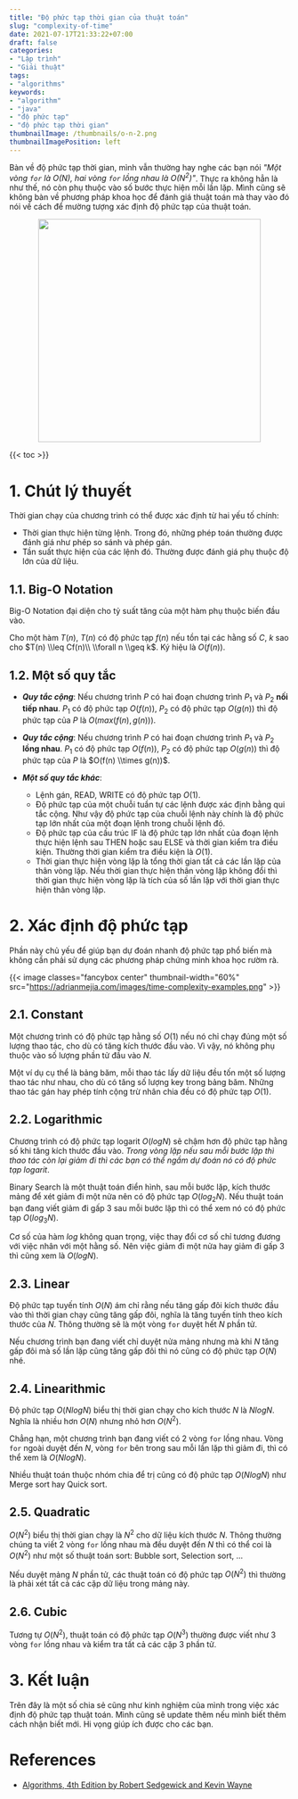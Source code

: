 ```yaml
---
title: "Độ phức tạp thời gian của thuật toán"
slug: "complexity-of-time"
date: 2021-07-17T21:33:22+07:00
draft: false
categories:
- "Lập trình"
- "Giải thuật"
tags:
- "algorithms"
keywords:
- "algorithm"
- "java"
- "độ phức tạp"
- "độ phức tạp thời gian"
thumbnailImage: /thumbnails/o-n-2.png
thumbnailImagePosition: left
---
```


Bàn về độ phức tạp thời gian, mình vẫn thường hay nghe các bạn nói *"Một vòng `for` là $O(N)$, hai vòng `for` lồng nhau là $O(N^2)$"*. Thực ra không hẳn là như thế, nó còn phụ thuộc vào số bước thực hiện mỗi lần lặp. Mình cũng sẽ không bàn về phương pháp khoa học để đánh giá thuật toán mà thay vào đó nói về cách để mường tượng xác định độ phức tạp của thuật toán.

<!--more-->

<p style="text-align:center"><img style="display:inline-block" src="https://media.giphy.com/media/3oEjI5VtIhHvK37WYo/giphy.gif" width="400" /></p>

{{< toc >}}

# 1. Chút lý thuyết

Thời gian chạy của chương trình có thể được xác định từ hai yếu tố chính:

- Thời gian thực hiện từng lệnh. Trong đó, những phép toán thường được đánh giá như phép so sánh và phép gán.
- Tần suất thực hiện của các lệnh đó. Thường được đánh giá phụ thuộc độ lớn của dữ liệu.

## 1.1. Big-O Notation

Big-O Notation đại diện cho tỷ suất tăng của một hàm phụ thuộc biến đầu vào. 

Cho một hàm $T(n)$, $T(n)$ có độ phức tạp $f(n)$ nếu tồn tại các hằng số $C$, $k$ sao cho $T(n) \\leq Cf(n)\\ \\forall n \\geq k$. Ký hiệu là $O(f(n))$.

## 1.2. Một số quy tắc

- <b>*Quy tắc cộng*</b>: Nếu chương trình $P$ có hai đoạn chương trình $P_1$ và $P_2$ **nối tiếp nhau**. $P_1$ có độ phức tạp $O(f(n))$, $P_2$ có độ phức tạp $O(g(n))$ thì độ phức tạp của $P$ là $O(max(f(n),g(n)))$.

- <b>*Quy tắc cộng*</b>: Nếu chương trình $P$ có hai đoạn chương trình $P_1$ và $P_2$ **lồng nhau**. $P_1$ có độ phức tạp $O(f(n))$, $P_2$ có độ phức tạp $O(g(n))$ thì độ phức tạp của $P$ là $O(f(n) \\times g(n))$.

- <b>*Một số quy tắc khác*</b>:

    - Lệnh gán, READ, WRITE có độ phức tạp $O(1)$.
    - Độ phức tạp của một chuỗi tuần tự các lệnh được xác định bằng qui tắc cộng. Như vậy độ phức tạp của chuỗi lệnh này chính là độ phức tạp lớn nhất của một đoạn lệnh trong chuỗi lệnh đó.
    - Độ phức tạp của cấu trúc IF là độ phức tạp lớn nhất của đoạn lệnh thực hiện lệnh sau THEN hoặc sau ELSE và thời gian kiểm tra điều kiện. Thường thời gian kiểm tra điều kiện là $O(1)$.
    - Thời gian thực hiện vòng lặp là tổng thời gian tất cả các lần lặp của thân vòng lặp. Nếu thời gian thực hiện thân vòng lặp không đổi thì thời gian thực hiện vòng lặp là tích của số lần lặp với thời gian thực hiện thân vòng lặp.

# 2. Xác định độ phức tạp

Phần này chủ yếu để giúp bạn dự đoán nhanh độ phức tạp phổ biến mà không cần phải sử dụng các phương pháp chứng minh khoa học rườm rà.

{{< image classes="fancybox center" thumbnail-width="60%" src="https://adrianmejia.com/images/time-complexity-examples.png" >}}


## 2.1. Constant

Một chương trình có độ phức tạp hằng số $O(1)$ nếu nó chỉ chạy đúng một số lượng thao tác, cho dù có tăng kích thước đầu vào. Vì vậy, nó không phụ thuộc vào số lượng phần tử đầu vào $N$.

Một ví dụ cụ thể là bảng băm, mỗi thao tác lấy dữ liệu đều tốn một số lượng thao tác như nhau, cho dù có tăng số lượng key trong bảng băm. Những thao tác gán hay phép tính cộng trừ nhân chia đều có độ phức tạp $O(1)$.

## 2.2. Logarithmic

Chương trình có độ phức tạp logarit $O(logN)$ sẽ chậm hơn độ phức tạp hằng số khi tăng kích thước đầu vào. *Trong vòng lặp nếu sau mỗi bước lặp thì thao tác còn lại giảm đi thì các bạn có thể ngầm dự đoán nó có độ phức tạp logarit*.

Binary Search là một thuật toán điển hình, sau mỗi bước lặp, kích thước mảng để xét giảm đi một nửa nên có độ phức tạp $O(log_2 N)$. Nếu thuật toán bạn đang viết giảm đi gấp 3 sau mỗi bước lặp thì có thể xem nó có độ phức tạp $O(log_3 N)$.

Cơ số của hàm $log$ không quan trọng, việc thay đổi cơ số chỉ tương đương với việc nhân với một hằng số. Nên việc giảm đi một nửa hay giảm đi gấp 3 thì cũng xem là $O(log N)$.

## 2.3. Linear

Độ phức tạp tuyến tính $O(N)$ ám chỉ rằng nếu tăng gấp đôi kích thước đầu vào thì thời gian chạy cũng tăng gấp đôi, nghĩa là tăng tuyến tính theo kích thước của $N$. Thông thường sẽ là một vòng `for` duyệt hết $N$ phần tử. 

Nếu chương trình bạn đang viết chỉ duyệt nửa mảng nhưng mà khi $N$ tăng gấp đôi mà số lần lặp cũng tăng gấp đôi thì nó cũng có độ phức tạp $O(N)$ nhé.

## 2.4. Linearithmic

Độ phức tạp $O(NlogN)$ biểu thị thời gian chạy cho kích thước $N$ là $NlogN$. Nghĩa là nhiều hơn $O(N)$ nhưng nhỏ hơn $O(N^2)$.

Chẳng hạn, một chương trình bạn đang viết có 2 vòng `for` lồng nhau. Vòng `for` ngoài duyệt đến $N$, vòng `for` bên trong sau mỗi lần lặp thì giảm đi, thì có thể xem là $O(NlogN)$.

Nhiều thuật toán thuộc nhóm chia để trị cũng có độ phức tạp $O(NlogN)$ như Merge sort hay Quick sort.

## 2.5. Quadratic

$O(N^2)$ biểu thị thời gian chạy là $N^2$ cho dữ liệu kích thước $N$. Thông thường chúng ta viết 2 vòng `for` lồng nhau mà đều duyệt đến $N$ thì có thể coi là $O(N^2)$ như một số thuật toán sort: Bubble sort, Selection sort, ...

Nếu duyệt mảng $N$ phần tử, các thuật toán có độ phức tạp $O(N^2)$ thì thường là phải xét tất cả các cặp dữ liệu trong mảng này.

## 2.6. Cubic

Tương tự $O(N^2)$, thuật toán có độ phức tạp $O(N^3)$ thường được viết như 3 vòng `for` lồng nhau và kiểm tra tất cả các cặp 3 phần tử.

# 3. Kết luận

Trên đây là một số chia sẻ cũng như kinh nghiệm của mình trong việc xác định độ phức tạp thuật toán. Mình cũng sẽ update thêm nếu mình biết thêm cách nhận biết mới. Hi vọng giúp ích được cho các bạn.

# References

- [Algorithms, 4th Edition by Robert Sedgewick and Kevin Wayne](https://algs4.cs.princeton.edu/home/)


